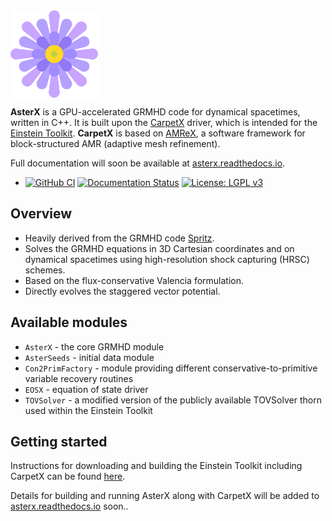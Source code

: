 <img align="top" src="Docs/figures/asterx.png" width="140">

**AsterX** is a GPU-accelerated GRMHD code for dynamical spacetimes, written in C++. It is built upon the [CarpetX](https://github.com/eschnett/CarpetX) driver, which is intended for the [Einstein Toolkit](https://einsteintoolkit.org/). **CarpetX** is based on [AMReX](https://amrex-codes.github.io), a software framework for block-structured AMR (adaptive mesh refinement).

Full documentation will soon be available at [asterx.readthedocs.io](https://asterx.readthedocs.io/en/latest/#).

* [![GitHub CI](https://github.com/jaykalinani/AsterX/workflows/CI/badge.svg)](https://github.com/jaykalinani/AsterX/actions)  [![Documentation Status](https://readthedocs.org/projects/asterx/badge/?version=latest)](https://asterx.readthedocs.io/en/latest/?badge=latest) [![License: LGPL v3](https://img.shields.io/badge/License-LGPL_v3-blue.svg)](https://github.com/jaykalinani/AsterX/blob/main/LICENSE.md)

## Overview 

* Heavily derived from the GRMHD code [Spritz](https://zenodo.org/record/4350072).
* Solves the GRMHD equations in 3D Cartesian coordinates and on dynamical spacetimes using high-resolution shock capturing (HRSC) schemes. 
* Based on the flux-conservative Valencia formulation.
* Directly evolves the staggered vector potential.

## Available modules 

* `AsterX` - the core GRMHD module
* `AsterSeeds` - initial data module
* `Con2PrimFactory` - module providing different conservative-to-primitive variable recovery routines
* `EOSX` - equation of state driver
* `TOVSolver` - a modified version of the publicly available TOVSolver thorn used within the Einstein Toolkit

## Getting started ##

Instructions for downloading and building the Einstein Toolkit including
CarpetX can be found [here](https://github.com/eschnett/CarpetX).

Details for building and running AsterX along with CarpetX will be added to [asterx.readthedocs.io](https://asterx.readthedocs.io/en/latest/#) soon..

